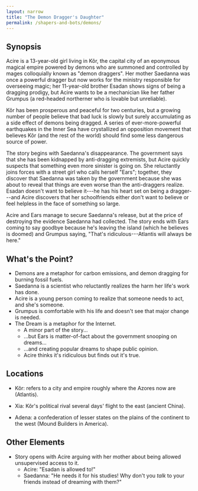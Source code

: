 ```yaml
---
layout: narrow
title: "The Demon Dragger's Daughter"
permalink: /shapers-and-bots/demons/
---
```


## Synopsis

Acire is a 13-year-old girl living in Kôr,
the capital city of an eponymous magical empire powered by demons
who are summoned and controlled by mages colloquially known as "demon draggers".
Her mother Saedanna was once a powerful dragger
but now works for the ministry responsible for overseeing magic;
her 11-year-old brother Esadan shows signs of being a dragging prodigy,
but Acire wants to be a mechanician like her father Grumpus
(a red-headed northerner who is lovable but unreliable).

Kôr has been prosperous and peaceful for two centuries,
but a growing number of people believe that bad luck is slowly but surely accumulating
as a side effect of demons being dragged.
A series of ever-more-powerful earthquakes in the Inner Sea have crystallized an opposition movement
that believes Kôr (and the rest of the world) should find some less dangerous source of power.

The story begins with Saedanna's disappearance.
The government says that she has been kidnapped by anti-dragging extremists,
but Acire quickly suspects that something even more sinister is going on.
She reluctantly joins forces with a street girl who calls herself "Ears";
together,
they discover that Saedanna was taken by the government
because she was about to reveal that things are even worse than the anti-draggers realize.
Esadan doesn't want to believe it---he has his heart set on being a dragger---and
Acire discovers that her schoolfriends either don't want to believe or feel helpless in the face of something so large.

Acire and Ears manage to secure Saedanna's release,
but at the price of destroying the evidence Saedanna had collected.
The story ends with Ears coming to say goodbye because he's leaving the island
(which he believes is doomed)
and Grumpus saying,
"That's ridiculous---Atlantis will always be here."

## What's the Point?

-   Demons are a metaphor for carbon emissions, and demon dragging for burning fossil fuels.
-   Saedanna is a scientist who reluctantly realizes the harm her life's work has done.
-   Acire is a young person coming to realize that someone needs to act, and she's someone.
-   Grumpus is comfortable with his life and doesn't see that major change is needed.
-   The Dream is a metaphor for the Internet.
    -   A minor part of the story...
    -   ...but Ears is matter-of-fact about the government snooping on dreams...
    -   ...and creating popular dreams to shape public opinion.
    -   Acire thinks it's ridiculous but finds out it's true.

## Locations

-   Kôr: refers to a city and empire roughly where the Azores now are (Atlantis).

-   Xia: Kôr's political rival several days' flight to the east (ancient China).

-   Adena: a confederation of lesser states on the plains of the continent to the west (Mound Builders in America).

## Other Elements

-   Story opens with Acire arguing with her mother about being allowed unsupervised access to it.
    -   Acire: "Esadan is allowed to!"
    -   Saedanna: "He needs it for his studies!  Why don't you *talk* to your friends instead of dreaming with them?"

